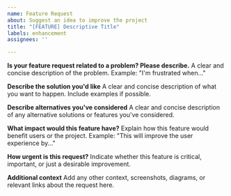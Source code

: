 ```yaml
---
name: Feature Request
about: Suggest an idea to improve the project
title: "[FEATURE] Descriptive Title"
labels: enhancement
assignees: ''

---
```


**Is your feature request related to a problem? Please describe.**
A clear and concise description of the problem. Example: "I'm frustrated when..."

**Describe the solution you'd like**
A clear and concise description of what you want to happen. Include examples if possible.

**Describe alternatives you've considered**
A clear and concise description of any alternative solutions or features you've considered.

**What impact would this feature have?**
Explain how this feature would benefit users or the project. Example: "This will improve the user experience by..."

**How urgent is this request?**
Indicate whether this feature is critical, important, or just a desirable improvement.

**Additional context**
Add any other context, screenshots, diagrams, or relevant links about the request here.
